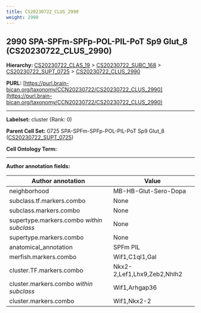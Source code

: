 ```yaml
---
title: CS20230722_CLUS_2990
weight: 2990
---
```

## 2990 SPA-SPFm-SPFp-POL-PIL-PoT Sp9 Glut_8 (CS20230722_CLUS_2990)
<b>Hierarchy: </b>
[CS20230722_CLAS_19](../CS20230722_CLAS_19) >
[CS20230722_SUBC_168](../CS20230722_SUBC_168) >
[CS20230722_SUPT_0725](../CS20230722_SUPT_0725) >
[CS20230722_CLUS_2990](../CS20230722_CLUS_2990)

**PURL:** [https://purl.brain-bican.org/taxonomy/CCN20230722/CS20230722_CLUS_2990](https://purl.brain-bican.org/taxonomy/CCN20230722/CS20230722_CLUS_2990)

---


**Labelset:** cluster (Rank: 0)

**Parent Cell Set:** 0725 SPA-SPFm-SPFp-POL-PIL-PoT Sp9 Glut_8 ([CS20230722_SUPT_0725](../CS20230722_SUPT_0725))



**Cell Ontology Term:** 

[MARKER GENES.]: #


---

[TRANSFERRED ANNOTATIONS.]: #


[AUTHOR ANNOTATION FIELDS.]: #


**Author annotation fields:**

| Author annotation | Value |
|-------------------|-------|
|neighborhood|MB-HB-Glut-Sero-Dopa|
|subclass.tf.markers.combo|None|
|subclass.markers.combo|None|
|supertype.markers.combo _within subclass_|None|
|supertype.markers.combo|None|
|anatomical_annotation|SPFm PIL|
|merfish.markers.combo|Wif1,C1ql1,Gal|
|cluster.TF.markers.combo|Nkx2-2,Lef1,Lhx9,Zeb2,Nhlh2|
|cluster.markers.combo _within subclass_|Wif1,Arhgap36|
|cluster.markers.combo|Wif1,Nkx2-2|
